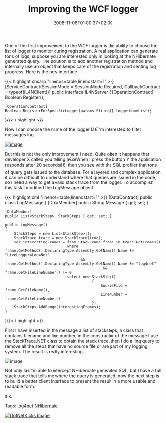 ﻿---
title: "Improving the WCF logger"
description: ""
date: 2008-11-06T01:00:37+02:00
draft: false
tags: [NET framework,Nhibernate]
categories: [NET framework,Nhibernate]
---
One of the first improvement to the WCF logger is the ability to choose the list of logger to monitor during registration. A real application can generate tons of logs, suppose you are interested only in looking at the NHibernate generated query. The solution is to add another registration method and internally use an object that keeps care of the registration and senting log progress. Here is the new interface

{{< highlight chsarp "linenos=table,linenostart=1" >}}
[ServiceContract(SessionMode = SessionMode.Required, CallbackContract = typeof(IL4NClient))]
public interface IL4NServer
{
    [OperationContract]
    Boolean Register();

    [OperationContract]
    Boolean RegisterForSpecificLogger(params String[] loggerNameList);
}{{< / highlight >}}

<!-- Code inserted with Steve Dunn's Windows Live Writer Code Formatter Plugin.  http://dunnhq.com -->

Now I can choose the name of the logger Iâ€™m interested to filter messages log.

[![image](http://www.codewrecks.com/blog/wp-content/uploads/2008/11/image-thumb2.png "image")](http://www.codewrecks.com/blog/wp-content/uploads/2008/11/image2.png)

But this is not the only improvement I need. Quite often it happens that developer X called you telling â€œWhen I press the button Y the application responds after 20 secondsâ€, then you see with the SQL profiler that tons of query gets issued to the database. For a layered and complex application it can be difficult to understand where that queries are issued in the code, so I need a way to get a valid stack trace from the logger. To accomplish this task I modified the LogMessage object

{{< highlight xml "linenos=table,linenostart=1" >}}
[DataContract]
public class LogMessage
{
    [DataMember]
    public String Message { get; set; }

    [DataMember]
    public List<StackStep>  StackSteps { get; set; }

    public LogMessage()
    {
        StackSteps = new List<StackStep>();
        StackTrace trace = new StackTrace(true);
        var interestingFrames = from StackFrame frame in trace.GetFrames()
                                where frame.GetMethod().DeclaringType.Assembly.GetName().Name != "LiveLogger4Log4Net"
                                      && frame.GetMethod().DeclaringType.Assembly.GetName().Name != "log4net"
                                                && frame.GetFileLineNumber() != 0
                                select new StackStep()
                                           {
                                               SourceFile = frame.GetFileName(),
                                               LineNumber = frame.GetFileLineNumber()
                                           };
        StackSteps.AddRange(interestingFrames);
    }
}{{< / highlight >}}

<!-- Code inserted with Steve Dunn's Windows Live Writer Code Formatter Plugin.  http://dunnhq.com -->

First I have inserted in the message a list of stacksteps, a class that contains filename and line number, in the constructor of the message I use the StackTrace.NET class to obtain the stack trace, then I do a linq query to remove all the steps that have no source file or are part of my logging system. The result is really interesting.

[![image](http://www.codewrecks.com/blog/wp-content/uploads/2008/11/image-thumb3.png "image")](http://www.codewrecks.com/blog/wp-content/uploads/2008/11/image3.png)

Not only Iâ€™m able to intercept NHibernate generated SQL, but I have a full stack trace that tells me where the query is generated, now the next step is to build a better client interface to present the result in a more usable and readable form.

alk.

Tags: [log4net](http://technorati.com/tag/log4net) [NHibernate](http://technorati.com/tag/NHibernate)

<script type="text/javascript">var dzone_url = 'http://www.codewrecks.com/blog/index.php/2008/11/06/improving-the-wcf-logger/';</script><script type="text/javascript">var dzone_title = 'Improving the WCF logger';</script><script type="text/javascript">var dzone_blurb = 'Improving the WCF logger';</script><script type="text/javascript">var dzone_style = '2';</script><script language="javascript" src="http://widgets.dzone.com/widgets/zoneit.js"></script> 

[![DotNetKicks Image](http://www.dotnetkicks.com/Services/Images/KickItImageGenerator.ashx?url=http://www.codewrecks.com/blog/index.php/2008/11/06/improving-the-wcf-logger/&amp;bgcolor=0080C0&amp;fgcolor=FFFFFF&amp;border=000000&amp;cbgcolor=D4E1ED&amp;cfgcolor=000000)](http://www.dotnetkicks.com/kick/?url=http://www.codewrecks.com/blog/index.php/2008/11/06/improving-the-wcf-logger/)
